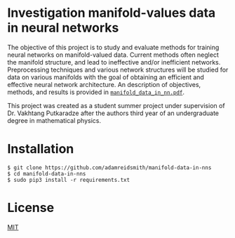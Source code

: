 # Investigation manifold-values data in neural networks
The objective of this project is to study and evaluate methods for training neural networks on manifold-valued data. Current methods often neglect the manifold structure, and lead to ineffective and/or inefficient networks. Preprocessing techniques and various network structures will be studied for data on various manifolds with the goal of obtaining an efficient and effective neural network architecture.  An description of objectives, methods, and results is provided in [`manifold_data_in_nn.pdf`](./manifold_data_in_nn.pdf).

This project was created as a student summer project under supervision of Dr. Vakhtang Putkaradze after the authors third year of an undergraduate degree in mathematical physics.

# Installation
    $ git clone https://github.com/adamreidsmith/manifold-data-in-nns
    $ cd manifold-data-in-nns
    $ sudo pip3 install -r requirements.txt

# License
[MIT](/LICENSE)
